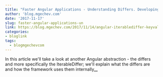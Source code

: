 ```yaml
---
title: "Faster Angular Applications - Understanding Differs. Developing a Custom IterableDiffer"
author: 'blog.mgechev.com'
date: '2017-11-17'
slug: faster-angular-applications-un
link: https://blog.mgechev.com/2017/11/14/angular-iterablediffer-keyvaluediffer-custom-differ-track-by-fn-performance/
categories:
- bloglink
tags:
  - blogmgechevcom
---
```


In this article we'll take a look at another Angular abstraction - the differs and more specifically the IterableDiffer; we'll explain what the differs are and how the framework uses them internally[... <i class="fas fa-external-link-alt"></i>](https://blog.mgechev.com/2017/11/14/angular-iterablediffer-keyvaluediffer-custom-differ-track-by-fn-performance/)

